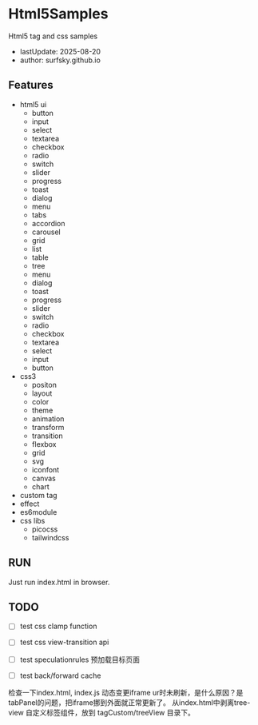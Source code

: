 # Html5Samples

Html5 tag and css samples

- lastUpdate: 2025-08-20
- author: surfsky.github.io

## Features

- html5 ui
  - button
  - input
  - select
  - textarea
  - checkbox
  - radio
  - switch
  - slider
  - progress
  - toast
  - dialog
  - menu
  - tabs
  - accordion
  - carousel
  - grid
  - list
  - table
  - tree
  - menu
  - dialog
  - toast
  - progress
  - slider
  - switch
  - radio
  - checkbox
  - textarea
  - select
  - input
  - button
- css3
  - positon
  - layout
  - color
  - theme
  - animation
  - transform
  - transition
  - flexbox
  - grid
  - svg
  - iconfont
  - canvas
  - chart
- custom tag
- effect
- es6module
- css libs
  - picocss
  - tailwindcss

## RUN

Just run index.html in browser.

## TODO

- [ ] test css clamp function
- [ ] test css view-transition api
- [ ] test speculationrules 预加载目标页面
- [ ] test back/forward cache


检查一下index.html, index.js 动态变更iframe ur时未刷新，是什么原因？是tabPanel的问题，把iframe挪到外面就正常更新了。
从index.html中剥离tree-view 自定义标签组件，放到 tagCustom/treeView 目录下。
